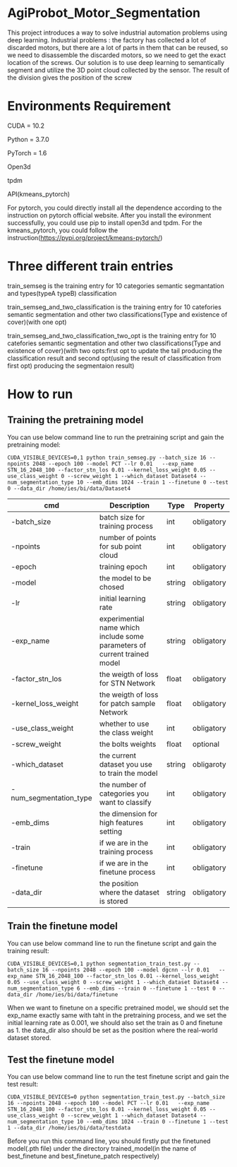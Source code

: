 # AgiProbot_Motor_Segmentation

This project introduces a way to solve industrial automation problems using deep learning. Industrial problems : the factory has collected a lot of discarded motors, but there are a lot of parts in them that can be reused, so we need to disassemble the discarded motors, so we need to get the exact location of the screws. Our solution is to use deep learning to semantically segment and utilize the 3D point cloud collected by the sensor. The result of the division gives the position of the screw

# Environments Requirement

CUDA = 10.2

Python = 3.7.0

PyTorch = 1.6

Open3d

tpdm

API(kmeans_pytorch) 

For pytorch, you could directly install all the dependence according to the instruction on pytorch official website. After you install the evironment successfully, you could use pip to install open3d and tpdm. For the kmeans_pytorch, you could follow the instruction(https://pypi.org/project/kmeans-pytorch/)

# Three different train entries

train_semseg is the training entry for 10 categories semantic segmantation and types(typeA typeB) classification

train_semseg_and_two_classification is the training entry for 10 catefories semantic segmentation and other two classifications(Type and existence of cover)(with one opt)

train_semseg_and_two_classification_two_opt is the training entry for 10 catefories semantic segmentation and other two classifications(Type and existence of cover)(with two opts:first opt to update the tail producing the classification result and second opt(using the result of classification from first opt) producing the segmentaion result)

# How to run

## Training the pretraining model

You can use below command line to run the pretraining script and gain the pretraining model:
```
CUDA_VISIBLE_DEVICES=0,1 python train_semseg.py --batch_size 16 --npoints 2048 --epoch 100 --model PCT --lr 0.01   --exp_name STN_16_2048_100 --factor_stn_los 0.01 --kernel_loss_weight 0.05 --use_class_weight 0 --screw_weight 1 --which_dataset Dataset4 --num_segmentation_type 10 --emb_dims 1024 --train 1 --finetune 0 --test 0 --data_dir /home/ies/bi/data/Dataset4
```

| cmd  | Description          | Type | Property |
| ------- | ----------------------------------------------------------| --- | ---------- |
| -batch_size | batch size for training process                |      int |   obligatory      |
| -npoints   | number of points for sub point cloud               |     int  |      obligatory      |
| -epoch   |  training epoch                               | int      | obligatory |
| -model   | the model to be chosed                                 | string     | obligatory |
| -lr | initial learning rate                                 | string     | obligatory |
| -exp_name   | experimential name which include some parameters of current trained model  | string    | obligatory   |
| -factor_stn_los  | the weigth of loss for STN Network  | float | obligatory |
| -kernel_loss_weight   | the weigth of loss for patch sample Network   | float |  obligatory  |
| -use_class_weight   | whether to use the class weight    | int | obligatory |
| -screw_weight   | the bolts weights  | float | optional |
| -which_dataset | the current dataset you use to train the model | string  | obligaroty |
| -num_segmentation_type | the number of categories you want to classify | int | obligatory |
| -emb_dims   | the dimension for high features setting     | int  | obligatory  |
| -train   | if we are in the training process    | int | obligatory |
| -finetune   | if we are in the finetune process | int | obligatory |
| -data_dir   | the position where the dataset is stored | string | obligatory |

## Train the finetune model
You can use below command line to run the finetune script and gain the training result:
```
CUDA_VISIBLE_DEVICES=0,1 python segmentation_train_test.py --batch_size 16 --npoints 2048 --epoch 100 --model dgcnn --lr 0.01   --exp_name STN_16_2048_100 --factor_stn_los 0.01 --kernel_loss_weight 0.05 --use_class_weight 0 --screw_weight 1 --which_dataset Dataset4 --num_segmentation_type 6 --emb_dims --train 0 --finetune 1 --test 0 --data_dir /home/ies/bi/data/finetune
```
When we want to finetune on a specific pretrained model, we should set the exp_name exactly same with taht in the pretraining process, and we set the initial learning rate as 0.001, we should also set the train as 0 and finetune as 1. the data_dir also should be set as the position where the real-world dataset stored.

## Test the finetune model
You can use below command line to run the test finetune script and gain the test result:
```
CUDA_VISIBLE_DEVICES=0 python segmentation_train_test.py --batch_size 16 --npoints 2048 --epoch 100 --model PCT --lr 0.01   --exp_name STN_16_2048_100 --factor_stn_los 0.01 --kernel_loss_weight 0.05 --use_class_weight 0 --screw_weight 1 --which_dataset Dataset4 --num_segmentation_type 10 --emb_dims 1024 --train 0 --finetune 1 --test 1 --data_dir /home/ies/bi/data/testdata
```

Before you run this command line, you should firstly put the finetuned model(.pth file) under the directory trained_model(in the name of best_finetune and best_finetune_patch respectively)
